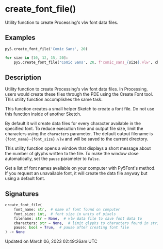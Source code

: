 # create_font_file()

Utility function to create Processing's vlw font data files.

## Examples

<div class="example-table">

<div class="example-row"><div class="example-cell-image">

</div><div class="example-cell-code">

```python
py5.create_font_file('Comic Sans', 20)
```

</div></div>

<div class="example-row"><div class="example-cell-image">

</div><div class="example-cell-code">

```python
for size in [10, 12, 15, 20]:
    py5.create_font_file('Comic Sans', 20, f'comic_sans_{size}.vlw', characters='abcde', pause=False)
```

</div></div>

</div>

## Description

Utility function to create Processing's vlw font data files. In Processing, users would create these files through the PDE using the Create Font tool. This utility function accomplishes the same task.

This function creates a small helper Sketch to create a font file. Do not use this function inside of another Sketch.

By default it will create data files for every character available in the specified font. To reduce execution time and output file size, limit the characters using the `characters` parameter. The default output filename is `{font_name}-{font_size}.vlw` and will be saved to the current directory.

This utility function opens a window that displays a short message about the number of glyphs written to the file. To make the window close automatically, set the `pause` parameter to `False`.

Get a list of font names available on your computer with Py5Font's [](py5font_list) method. If you request an unavailable font, it will create the data file anyway but using a default font.

## Signatures

```python
create_font_file(
    font_name: str,  # name of font found on computer
    font_size: int,  # font size in units of pixels
    filename: str = None,  # vlw data file to save font data to
    characters: str = None,  # limit glyphs to characters found in string
    pause: bool = True,  # pause after creating font file
) -> None
```

Updated on March 06, 2023 02:49:26am UTC

